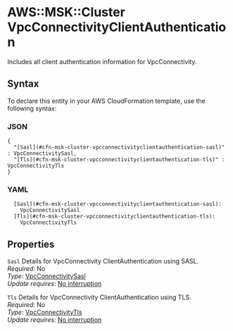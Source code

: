 # AWS::MSK::Cluster VpcConnectivityClientAuthentication<a name="aws-properties-msk-cluster-vpcconnectivityclientauthentication"></a>

Includes all client authentication information for VpcConnectivity\.

## Syntax<a name="aws-properties-msk-cluster-vpcconnectivityclientauthentication-syntax"></a>

To declare this entity in your AWS CloudFormation template, use the following syntax:

### JSON<a name="aws-properties-msk-cluster-vpcconnectivityclientauthentication-syntax.json"></a>

```
{
  "[Sasl](#cfn-msk-cluster-vpcconnectivityclientauthentication-sasl)" : VpcConnectivitySasl,
  "[Tls](#cfn-msk-cluster-vpcconnectivityclientauthentication-tls)" : VpcConnectivityTls
}
```

### YAML<a name="aws-properties-msk-cluster-vpcconnectivityclientauthentication-syntax.yaml"></a>

```
  [Sasl](#cfn-msk-cluster-vpcconnectivityclientauthentication-sasl): 
    VpcConnectivitySasl
  [Tls](#cfn-msk-cluster-vpcconnectivityclientauthentication-tls): 
    VpcConnectivityTls
```

## Properties<a name="aws-properties-msk-cluster-vpcconnectivityclientauthentication-properties"></a>

`Sasl`  <a name="cfn-msk-cluster-vpcconnectivityclientauthentication-sasl"></a>
Details for VpcConnectivity ClientAuthentication using SASL\.  
*Required*: No  
*Type*: [VpcConnectivitySasl](aws-properties-msk-cluster-vpcconnectivitysasl.md)  
*Update requires*: [No interruption](https://docs.aws.amazon.com/AWSCloudFormation/latest/UserGuide/using-cfn-updating-stacks-update-behaviors.html#update-no-interrupt)

`Tls`  <a name="cfn-msk-cluster-vpcconnectivityclientauthentication-tls"></a>
Details for VpcConnectivity ClientAuthentication using TLS\.  
*Required*: No  
*Type*: [VpcConnectivityTls](aws-properties-msk-cluster-vpcconnectivitytls.md)  
*Update requires*: [No interruption](https://docs.aws.amazon.com/AWSCloudFormation/latest/UserGuide/using-cfn-updating-stacks-update-behaviors.html#update-no-interrupt)
